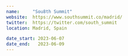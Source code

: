 ```yaml
---
name:     "Sou8th Summit"
website:  https://www.southsummit.co/madrid/
twitter:  https://twitter.com/south_summit
location: Madrid, Spain

date_start: 2023-06-07
date_end:   2023-06-09
---
```

